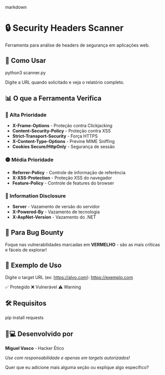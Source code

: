 

markdown
# 🔒 Security Headers Scanner

Ferramenta para análise de headers de segurança em aplicações web.

## 🚀 Como Usar


python3 scanner.py


Digite a URL quando solicitado e veja o relatório completo.

## 📊 O que a Ferramenta Verifica

### 🔴 Alta Prioridade
- **X-Frame-Options** - Proteção contra Clickjacking
- **Content-Security-Policy** - Proteção contra XSS
- **Strict-Transport-Security** - Força HTTPS
- **X-Content-Type-Options** - Previne MIME Sniffing
- **Cookies Secure/HttpOnly** - Segurança de sessão

### 🟡 Média Prioridade
- **Referrer-Policy** - Controle de informação de referência
- **X-XSS-Protection** - Proteção XSS do navegador
- **Feature-Policy** - Controle de features do browser

### 🔵 Information Disclosure
- **Server** - Vazamento de versão do servidor
- **X-Powered-By** - Vazamento de tecnologia
- **X-AspNet-Version** - Vazamento do .NET

## 🎯 Para Bug Bounty

Foque nas vulnerabilidades marcadas em **VERMELHO** - são as mais críticas e fáceis de explorar!

## 📝 Exemplo de Uso


Digite o target URL (ex: https://alvo.com): https://exemplo.com

✅ Protegido     ❌ Vulnerável     ⚠️ Warning


## 🛠 Requisitos

pip install requests


## 👨💻 Desenvolvido por

**Miguel Vasco** - Hacker Ético



*Use com responsabilidade e apenas em targets autorizados!*


Quer que eu adicione mais alguma seção ou explique algo específico?
